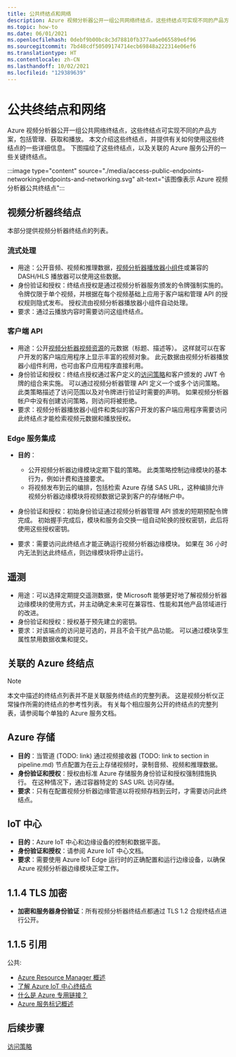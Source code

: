 ```yaml
---
title: 公共终结点和网络
description: Azure 视频分析器公开一组公共网络终结点，这些终结点可实现不同的产品方案，包括管理、获取和播放。 本文介绍如何访问公共终结点和网络。
ms.topic: how-to
ms.date: 06/01/2021
ms.openlocfilehash: 0debf9b00bc8c3d78810fb377aa6e065589e6f96
ms.sourcegitcommit: 7bd48cdf50509174714ecb69848a222314e06ef6
ms.translationtype: HT
ms.contentlocale: zh-CN
ms.lasthandoff: 10/02/2021
ms.locfileid: "129389639"
---
```

# <a name="public-endpoints-and-networking"></a>公共终结点和网络

Azure 视频分析器公开一组公共网络终结点，这些终结点可实现不同的产品方案，包括管理、获取和播放。 本文介绍这些终结点，并提供有关如何使用这些终结点的一些详细信息。 下图描绘了这些终结点，以及关联的 Azure 服务公开的一些关键终结点。

:::image type="content" source="./media/access-public-endpoints-networking/endpoints-and-networking.svg" alt-text="该图像表示 Azure 视频分析器公共终结点":::

## <a name="video-analyzer-endpoints"></a>视频分析器终结点 

本部分提供视频分析器终结点的列表。

### <a name="streaming"></a>流式处理

* 用途：公开音频、视频和推理数据，[视频分析器播放器小组件](player-widget.md)或兼容的 DASH/HLS 播放器可以使用这些数据。
* 身份验证和授权：终结点授权是通过视频分析器服务颁发的令牌强制实施的。 令牌仅限于单个视频，并根据在每个视频基础上应用于客户端和管理 API 的授权规则隐式发布。 授权流由视频分析器播放器小组件自动处理。
* 要求：通过云播放内容时需要访问这组终结点。

### <a name="client-apis"></a>客户端 API

* 用途：公开[视频分析器视频资源](terminology.md#video)的元数据（标题、描述等）。 这样就可以在客户开发的客户端应用程序上显示丰富的视频对象。 此元数据由视频分析器播放器小组件利用，也可由客户应用程序直接利用。
* 身份验证和授权：终结点授权通过客户定义的[访问策略](access-policies.md)和客户颁发的 JWT 令牌的组合来实施。 可以通过视频分析器管理 API 定义一个或多个访问策略。 此类策略描述了访问范围以及对令牌进行验证时需要的声明。 如果视频分析器帐户中没有创建访问策略，则访问将被拒绝。
* 要求：视频分析器播放器小组件和类似的客户开发的客户端应用程序需要访问此终结点才能检索视频元数据和播放授权。

### <a name="edge-service-integration"></a>Edge 服务集成

* **目的**： 

    * 公开视频分析器边缘模块定期下载的策略。 此类策略控制边缘模块的基本行为，例如计费和连接要求。
    * 将视频发布到云的编排，包括检索 Azure 存储 SAS URL，这种编排允许视频分析器边缘模块将视频数据记录到客户的存储帐户中。
* 身份验证和授权：初始身份验证通过视频分析器管理 API 颁发的短期预配令牌完成。 初始握手完成后，模块和服务会交换一组自动轮换的授权密钥，此后将使用这些授权密钥。
* 要求：需要访问此终结点才能正确运行视频分析器边缘模块。 如果在 36 小时内无法到达此终结点，则边缘模块将停止运行。

## <a name="telemetry"></a>遥测

* 用途：可以选择定期提交遥测数据，使 Microsoft 能够更好地了解视频分析器边缘模块的使用方式，并主动确定未来可在兼容性、性能和其他产品领域进行的改进。
* 身份验证和授权：授权基于预先建立的密钥。
* 要求：对该端点的访问是可选的，并且不会干扰产品功能。 可以通过模块孪生属性禁用数据收集和提交。

## <a name="associated-azure-endpoints"></a>关联的 Azure 终结点 

> [!NOTE]
> 本文中描述的终结点列表并不是关联服务终结点的完整列表。 这是视频分析仪正常操作所需的终结点的参考性列表。 有关每个相应服务公开的终结点的完整列表，请参阅每个单独的 Azure 服务文档。

## <a name="azure-storage"></a>Azure 存储

* **目的**：当管道 (TODO: link) 通过视频接收器 (TODO: link to section in pipeline.md) 节点配置为在云上存储视频时，录制音频、视频和推理数据。
* **身份验证和授权**：授权由标准 Azure 存储服务身份验证和授权强制措施执行。 在这种情况下，通过容器特定的 SAS URL 访问存储。
* **要求**：只有在配置视频分析器边缘管道以将视频存档到云时，才需要访问此终结点。

## <a name="iot-hub"></a>IoT 中心

* **目的**：Azure IoT 中心和边缘设备的控制和数据平面。
* **身份验证和授权**：请参阅 Azure IoT 中心文档。
* **要求**：需要使用 Azure IoT Edge 运行时的正确配置和运行边缘设备，以确保 Azure 视频分析器边缘模块正常工作。

## <a name="114----tls-encryption"></a>1.1.4    TLS 加密 

* **加密和服务器身份验证**：所有视频分析器终结点都通过 TLS 1.2 合规终结点进行公开。

## <a name="115----references"></a>1.1.5    引用 

公共:

* [Azure Resource Manager 概述](../../azure-resource-manager/management/overview.md)
* [了解 Azure IoT 中心终结点](../../iot-hub/iot-hub-devguide-endpoints.md)
* [什么是 Azure 专用链接？](../../private-link/private-link-overview.md)
* [Azure 服务标记概述](../../virtual-network/service-tags-overview.md)

## <a name="next-steps"></a>后续步骤

[访问策略](access-policies.md) 
